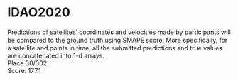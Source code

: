 # IDAO2020

Predictions of satellites’ coordinates and velocities made by participants will be compared to the ground truth using SMAPE score.
More speciﬁcally, for a satellite and points in time, all the submitted predictions and true values are concatenated into 1-d arrays. \
Place 30/302 \
Score: 177.1 
